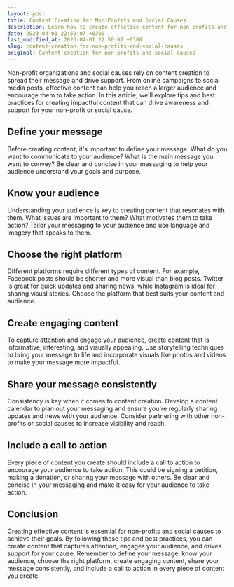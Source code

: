 ```yaml
---
layout: post
title: Content Creation for Non-Profits and Social Causes
description: Learn how to create effective content for non-profits and social causes that can help drive awareness and support for your cause.
date: 2023-04-01 22:50:07 +0300
last_modified_at: 2023-04-01 22:50:07 +0300
slug: content-creation-for-non-profits-and-social-causes
original: Content creation for non-profits and social causes
---
```

Non-profit organizations and social causes rely on content creation to spread their message and drive support. From online campaigns to social media posts, effective content can help you reach a larger audience and encourage them to take action. In this article, we'll explore tips and best practices for creating impactful content that can drive awareness and support for your non-profit or social cause.

## Define your message

Before creating content, it's important to define your message. What do you want to communicate to your audience? What is the main message you want to convey? Be clear and concise in your messaging to help your audience understand your goals and purpose.

## Know your audience

Understanding your audience is key to creating content that resonates with them. What issues are important to them? What motivates them to take action? Tailor your messaging to your audience and use language and imagery that speaks to them.

## Choose the right platform

Different platforms require different types of content. For example, Facebook posts should be shorter and more visual than blog posts. Twitter is great for quick updates and sharing news, while Instagram is ideal for sharing visual stories. Choose the platform that best suits your content and audience.

## Create engaging content

To capture attention and engage your audience, create content that is informative, interesting, and visually appealing. Use storytelling techniques to bring your message to life and incorporate visuals like photos and videos to make your message more impactful.

## Share your message consistently

Consistency is key when it comes to content creation. Develop a content calendar to plan out your messaging and ensure you're regularly sharing updates and news with your audience. Consider partnering with other non-profits or social causes to increase visibility and reach.

## Include a call to action

Every piece of content you create should include a call to action to encourage your audience to take action. This could be signing a petition, making a donation, or sharing your message with others. Be clear and concise in your messaging and make it easy for your audience to take action.

## Conclusion

Creating effective content is essential for non-profits and social causes to achieve their goals. By following these tips and best practices, you can create content that captures attention, engages your audience, and drives support for your cause. Remember to define your message, know your audience, choose the right platform, create engaging content, share your message consistently, and include a call to action in every piece of content you create.
